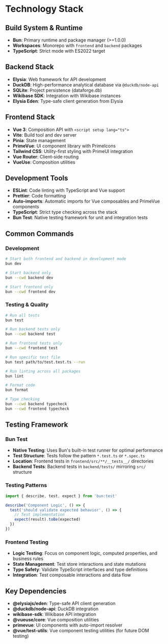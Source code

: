 # Technology Stack

## Build System & Runtime
- **Bun**: Primary runtime and package manager (>=1.0.0)
- **Workspaces**: Monorepo with `frontend` and `backend` packages
- **TypeScript**: Strict mode with ES2022 target

## Backend Stack
- **Elysia**: Web framework for API development
- **DuckDB**: High-performance analytical database via `@duckdb/node-api`
- **SQLite**: Project persistence (dataforge.db)
- **Wikibase SDK**: Integration with Wikibase instances
- **Elysia Eden**: Type-safe client generation from Elysia

## Frontend Stack
- **Vue 3**: Composition API with `<script setup lang="ts">`
- **Vite**: Build tool and dev server
- **Pinia**: State management
- **PrimeVue**: UI component library with PrimeIcons
- **Tailwind CSS**: Utility-first styling with PrimeUI integration
- **Vue Router**: Client-side routing
- **VueUse**: Composition utilities

## Development Tools
- **ESLint**: Code linting with TypeScript and Vue support
- **Prettier**: Code formatting
- **Auto-imports**: Automatic imports for Vue composables and PrimeVue components
- **TypeScript**: Strict type checking across the stack
- **Bun Test**: Native testing framework for unit and integration tests

## Common Commands

### Development
```bash
# Start both frontend and backend in development mode
bun dev

# Start backend only
bun --cwd backend dev

# Start frontend only  
bun --cwd frontend dev
```

### Testing & Quality
```bash
# Run all tests
bun test

# Run backend tests only
bun --cwd backend test

# Run frontend tests only
bun --cwd frontend test

# Run specific test file
bun test path/to/test.test.ts --run

# Run linting across all packages
bun lint

# Format code
bun format

# Type checking
bun --cwd backend typecheck
bun --cwd frontend typecheck
```

## Testing Framework

### Bun Test
- **Native Testing**: Uses Bun's built-in test runner for optimal performance
- **Test Structure**: Tests follow the pattern `*.test.ts` or `*.spec.ts`
- **Location**: Frontend tests in `frontend/src/**/__tests__/` directories
- **Backend Tests**: Backend tests in `backend/tests/` mirroring `src/` structure

### Testing Patterns
```typescript
import { describe, test, expect } from 'bun:test'

describe('Component Logic', () => {
  test('should validate expected behavior', () => {
    // Test implementation
    expect(result).toBe(expected)
  })
})
```

### Frontend Testing
- **Logic Testing**: Focus on component logic, computed properties, and business rules
- **State Management**: Test store interactions and state mutations
- **Type Safety**: Validate TypeScript interfaces and type definitions
- **Integration**: Test composable interactions and data flow

## Key Dependencies
- **@elysiajs/eden**: Type-safe API client generation
- **@duckdb/node-api**: DuckDB integration
- **wikibase-sdk**: Wikibase API integration
- **@vueuse/core**: Vue composition utilities
- **primevue**: UI components with auto-import resolver
- **@vue/test-utils**: Vue component testing utilities (for future DOM testing)
